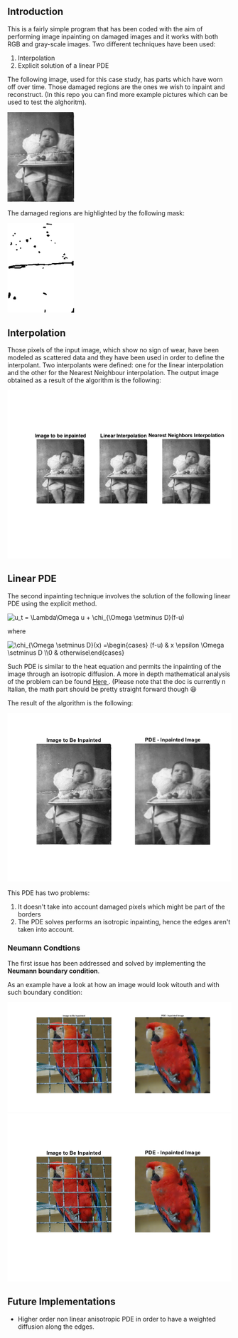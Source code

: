 ## Introduction

This is a fairly simple program that has been coded with the aim of performing image inpainting on damaged images and it works with both RGB and gray-scale images.
Two different techniques have been used:
1. Interpolation
2. Explicit solution of a linear PDE

The following image, used for this case study, has parts which have worn off over time. Those damaged regions are the ones we wish to inpaint and reconstruct. (In this repo you can find more example pictures which can be used to test the alghoritm).

<img src="https://github.com/CDOrtona/Image_Inpainting/blob/main/bebe.jpg" title="image to be inpainted" width="150"/>

The damaged regions are highlighted by the following mask:

<img src="https://github.com/CDOrtona/Image_Inpainting/blob/main/mask_bebe.bmp" title = "Mask" width = "150" />

## Interpolation

Those pixels of the input image, which show no sign of wear, have been modeled as scattered data and they have been used in order to define the interpolant. 
Two interpolants were defined: one for the linear interpolation and the other for the Nearest Neighbour interpolation. The output image obtained as a result of the algorithm is the following:

<img src="https://github.com/CDOrtona/Image_Inpainting/blob/main/Output/output_bebe_interpolation.png" title="Output Interpolation Algorithm" />

## Linear PDE

The second inpainting technique involves the solution of the following linear PDE using the explicit method.


<img src="https://latex.codecogs.com/svg.image?u_t&space;=&space;\lambda\Delta&space;u&space;&plus;&space;\chi_{\Omega&space;\setminus&space;D}(f-u)" title="u_t = \Lambda\Omega u + \chi_{\Omega \setminus D}(f-u)" />
 
 where
 
<img src="https://latex.codecogs.com/svg.image?\chi_{\Omega&space;&space;\setminus&space;&space;D}(x)&space;=\begin{cases}&space;(f-u)&space;&&space;x&space;&space;\epsilon&space;\Omega&space;&space;\setminus&space;&space;D&space;&space;\\0&space;&&space;otherwise\end{cases}&space;" title="\chi_{\Omega \setminus D}(x) =\begin{cases} (f-u) & x \epsilon \Omega \setminus D \\0 & otherwise\end{cases} " />
 

Such PDE is similar to the heat equation and permits the inpainting of the image through an isotropic diffusion. 
A more in depth mathematical analysis of the problem can be found <a href="https://github.com/CDOrtona/Image_Inpainting/blob/main/doc/Doc-It.pdf"> Here </a>. (Please note that the doc is currently n Italian, the math part should be pretty straight forward though :laughing:

The result of the algorithm is the following: 

<img src="https://github.com/CDOrtona/Image_Inpainting/blob/main/Output/output_bebe_pde.png" title="Output PDE solution" />
 
 This PDE has two problems:
 1. It doesn't take into account damaged pixels which might be part of the borders
 2. The PDE solves performs an isotropic inpainting, hence the edges aren't taken into account.
 
 
### Neumann Condtions
The first issue has been addressed and solved by implementing the **Neumann boundary condition**.

As an example have a look at how an image would look witouth and with such boundary condition:

<img src="https://github.com/CDOrtona/Image_Inpainting/blob/main/output/output_parrot_rgb_no_boundary.png" title="PDE with NO Neumann boundary condition" width="750"/>

<img src="https://github.com/CDOrtona/Image_Inpainting/blob/main/output/output_parrot_rgb.png" title="PDE with Neumann boundary condition" />


## Future Implementations

* Higher order non linear anisotropic PDE in order to have a weighted diffusion along the edges.




